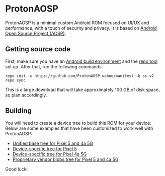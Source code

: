 # ProtonAOSP

ProtonAOSP is a minimal custom Android ROM focused on UI/UX and performance, with a touch of security and privacy. It is based on [Android Open Source Project (AOSP)](https://source.android.com/).

## Getting source code

First, make sure you have an [Android build environment](https://source.android.com/setup/build/initializing) and the [repo tool](https://source.android.com/setup/build/downloading) set up. After that, run the following commands:

```
repo init -u https://github.com/ProtonAOSP-wahoo/manifest -b sc-v2
repo sync
```

This is a large download that will take approximately 100 GB of disk space, so plan accordingly.

## Building

You will need to create a device tree to build this ROM for your device. Below are some examples that have been customized to work well with ProtonAOSP:

- [Unified base tree for Pixel 5 and 4a 5G](https://github.com/ProtonAOSP/android_device_google_redbull)
- [Device-specific tree for Pixel 5](https://github.com/ProtonAOSP/android_device_google_redfin)
- [Device-specific tree for Pixel 4a 5G](https://github.com/ProtonAOSP/android_device_google_bramble)
- [Proprietary vendor blobs tree for Pixel 5 and 4a 5G](https://github.com/ProtonAOSP/android_vendor_google)

Good luck!
